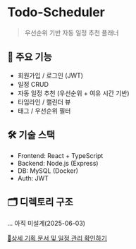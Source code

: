 # Todo-Scheduler
> 우선순위 기반 자동 일정 추천 플래너    
## 📌 주요 기능
- 회원가입 / 로그인 (JWT)
- 일정 CRUD
- 자동 일정 추천 (우선순위 + 여유 시간 기반)
- 타임라인 / 캘린더 뷰
- 태그 / 우선순위 필터

## 🛠 기술 스택
- Frontend: React + TypeScript
- Backend: Node.js (Express)
- DB: MySQL (Docker)
- Auth: JWT
## 🗂️ 디렉토리 구조
... 아직 미설계(2025-06-03)

[📄상세 기획 문서 및 일정 관리 확인하기](https://www.notion.so/Todo-Scheduler-2074248c7c6980aabbe5f71cb513dc25?source=copy_link)
